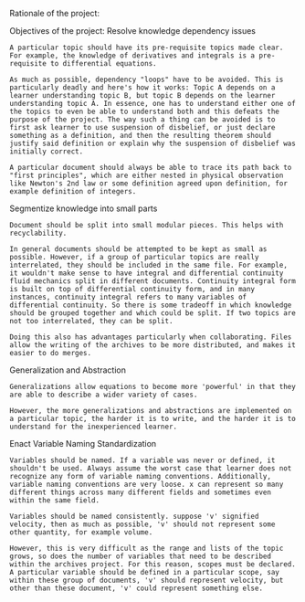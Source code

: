 Rationale of the project:

Objectives of the project:
Resolve knowledge dependency issues

    A particular topic should have its pre-requisite topics made clear. For example, the knowledge of derivatives and integrals is a pre-requisite to differential equations.

    As much as possible, dependency "loops" have to be avoided. This is particularly deadly and here's how it works: Topic A depends on a learner understanding topic B, but topic B depends on the learner understanding topic A. In essence, one has to understand either one of the topics to even be able to understand both and this defeats the purpose of the project. The way such a thing can be avoided is to first ask learner to use suspension of disbelief, or just declare something as a definition, and then the resulting theorem should justify said definition or explain why the suspension of disbelief was initially correct.

    A particular document should always be able to trace its path back to "first principles", which are either nested in physical observation like Newton's 2nd law or some definition agreed upon definition, for example definition of integers.

Segmentize knowledge into small parts

    Document should be split into small modular pieces. This helps with recyclability. 

    In general documents should be attempted to be kept as small as possible. However, if a group of particular topics are really interrelated, they should be included in the same file. For example, it wouldn't make sense to have integral and differential continuity fluid mechanics split in different documents. Continuity integral form is built on top of differential continuity form, and in many instances, continuity integral refers to many variables of differential continuity. So there is some tradeoff in which knowledge should be grouped together and which could be split. If two topics are not too interrelated, they can be split.

    Doing this also has advantages particularly when collaborating. Files allow the writing of the archives to be more distributed, and makes it easier to do merges.

Generalization and Abstraction
    
    Generalizations allow equations to become more 'powerful' in that they are able to describe a wider variety of cases.
    
    However, the more generalizations and abstractions are implemented on a particular topic, the harder it is to write, and the harder it is to understand for the inexperienced learner. 

Enact Variable Naming Standardization
    
    Variables should be named. If a variable was never or defined, it shouldn't be used. Always assume the worst case that learner does not recognize any form of variable naming conventions. Additionally, variable naming conventions are very loose. x can represent so many different things across many different fields and sometimes even within the same field.

    Variables should be named consistently. suppose 'v' signified velocity, then as much as possible, 'v' should not represent some other quantity, for example volume. 

    However, this is very difficult as the range and lists of the topic grows, so does the number of variables that need to be described within the archives project. For this reason, scopes must be declared. A particular variable should be defined in a particular scope, say within these group of documents, 'v' should represent velocity, but other than these document, 'v' could represent something else. 




